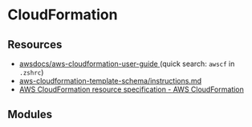 CloudFormation
===

Resources
---

- [awsdocs/aws-cloudformation-user-guide
    ](https://github.com/awsdocs/aws-cloudformation-user-guide) (quick
    search: `awscf` in `.zshrc`)
- [
    aws-cloudformation-template-schema/instructions.md](https://github.com/aws-cloudformation/aws-cloudformation-template-schema/blob/master/docs/vscode/instructions)
- [AWS CloudFormation resource specification - AWS
    CloudFormation](https://docs.aws.amazon.com/AWSCloudFormation/latest/UserGuide/cfn-resource-specification.html)

Modules
---



